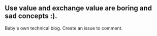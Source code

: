 ## Use value and exchange value are boring and sad concepts :).

Baby's own technical blog. Create an issue to comment.
